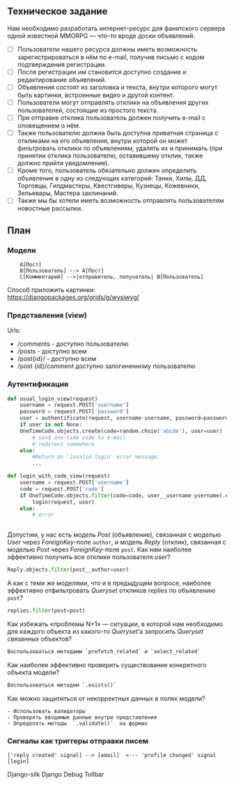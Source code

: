 

## Техническое задание

Нам необходимо разработать интернет-ресурс для фанатского сервера одной известной MMORPG — что-то вроде доски объявлений. 

- [ ] Пользователи нашего ресурса должны иметь возможность зарегистрироваться в нём по e-mail, получив письмо с кодом подтверждения регистрации. 
- [ ] После регистрации им становится доступно создание и редактирование объявлений.
- [ ] Объявления состоят из заголовка и текста, внутри которого могут быть картинки, встроенные видео и другой контент. 
- [ ] Пользователи могут отправлять отклики на объявления других пользователей, состоящие из простого текста. 
- [ ] При отправке отклика пользователь должен получить e-mail с оповещением о нём. 
- [ ] Также пользователю должна быть доступна приватная страница с откликами на его объявления, внутри которой он может фильтровать отклики по объявлениям, удалять их и принимать (при принятии отклика пользователю, оставившему отклик, также должно прийти уведомление). 
- [ ] Кроме того, пользователь обязательно должен определить объявление в одну из следующих категорий: Танки, Хилы, ДД, Торговцы, Гилдмастеры, Квестгиверы, Кузнецы, Кожевники, Зельевары, Мастера заклинаний.
- [ ] Также мы бы хотели иметь возможность отправлять пользователям новостные рассылки.

## План

### Модели
```mermaid
	A[Пост]
    B[Пользователь] --> A[Пост]
    C[Комментарий] -->|отправитель, получатель| B[Пользователь]
```

Способ приложить картинки:
https://djangopackages.org/grids/g/wysiwyg/

### Представления (view)

Urls:
- /сomments - доступно пользователю
- /posts - доступно всем
- /post{id}/ - доступно всем
- /post {id}/comment доступно залогиненному пользователю
 
### Аутентификация
```python
def usual_login_view(request)
	username = request.POST['username']
	password = request.POST['password']
	user = authentificate(request, username-username, password=password)
	if user is not None:
	OneTimeCode.objects.create(code=random.choie('abcde'), user=user)
		# send one-time code to e-mail
		# redirect somewhere
	else:
		#Return an 'invalid login' error message.
		...

def login_with_code_view(request)
	username = request.POST['username']
	code = request.POST['code']
	if OneTimeCode.objects.filter(code=code, user__username-ysername).exists():
		login(request, user)
	else:
		# error
 
```
Допустим, у нас есть модель  _Post_  (объявление), связанная с моделью  _User_  через  _ForeignKey_-поле  `author`, и модель  _Reply_  (отклик), связанная с моделью  _Post_  через  _ForeignKey_-поле  `post`. Как нам наиболее эффективно получить все отклики пользователя  _user_?
```python
Reply.objects.filter(post__author=user)
```

А как с теми же моделями, что и в предыдущем вопросе, наиболее эффективно отфильтровать _Queryset_ откликов _replies_ по объявлению `post`?
```python
replies.filter(post=post)
```
Как избежать «проблемы N+1» — ситуации, в которой нам необходимо для каждого объекта из какого-то  _Queryset_’а запросить  _Queryset_  связанных объектов?
``` python
Воспользоваться методами `prefetch_related` и `select_related`
```

Как наиболее эффективно проверить существование конкретного объекта модели?
```python
Воспользоваться методом `.exists()`
```
Как можно защититься от некорректных данных в полях модели?
```
- Использовать валидаторы
- Проверять вводимые данные внутри представления
- Определять методы  `.validate()`  на формах
```
### Сигналы как триггеры отправки писем
```mermaid
['reply created' signal] --> [email]  <--- 'profile changed' signal
[login]
```

Django-silk 
Django Debug Tollbar